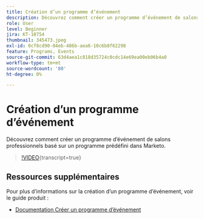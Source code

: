 ```yaml
---
title: Création d’un programme d’événement
description: Découvrez comment créer un programme d’événement de salons professionnels basé sur un programme prédéfini dans Marketo.
role: User
level: Beginner
jira: KT-10754
thumbnail: 345473.jpeg
exl-id: 0cf8cd90-04eb-486b-aea6-10c6b8f62298
feature: Programs, Events
source-git-commit: 63d4aea1c818d35724c0cdc14e69ea00eb06b4a0
workflow-type: tm+mt
source-wordcount: '80'
ht-degree: 0%

---
```


# Création d’un programme d’événement

Découvrez comment créer un programme d’événement de salons professionnels basé sur un programme prédéfini dans Marketo.

>[!VIDEO](https://video.tv.adobe.com/v/345473/?quality=12&learn=on){transcript=true}

## Ressources supplémentaires

Pour plus d’informations sur la création d’un programme d’événement, voir le guide produit :

* [Documentation Créer un programme d’événement](https://experienceleague.adobe.com/docs/marketo/using/product-docs/demand-generation/events/understanding-events/create-a-new-event-program.html?lang=en)
